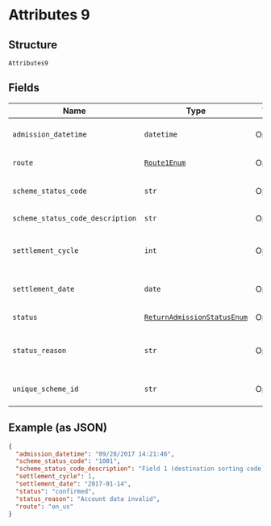 
# Attributes 9

## Structure

`Attributes9`

## Fields

| Name | Type | Tags | Description |
|  --- | --- | --- | --- |
| `admission_datetime` | `datetime` | Optional | Date and time the payment admission was created |
| `route` | [`Route1Enum`](../../doc/models/route-1-enum.md) | Optional | Route taken for a return |
| `scheme_status_code` | `str` | Optional | Refer to individual scheme where applicable |
| `scheme_status_code_description` | `str` | Optional | [Description](http://api-docs.form3.tech/api.html#enumerations-scheme-status-codes-for-bacs) of `scheme_status_code` |
| `settlement_cycle` | `int` | Optional | Cycle in which the payment will be settled<br>**Constraints**: `>= 0` |
| `settlement_date` | `date` | Optional | Date on which the payment will be settled |
| `status` | [`ReturnAdmissionStatusEnum`](../../doc/models/return-admission-status-enum.md) | Optional | [Status](http://draft-api-docs.form3.tech/api.html#enumerations-payment-admission-status) of the return admission |
| `status_reason` | `str` | Optional | Further explanation of the status. [See here](http://api-docs.form3.tech/api.html#enumerations-payment-admission-status-reasons) for possible values. |
| `unique_scheme_id` | `str` | Optional | Scheme-specific unique ID (42 character string) |

## Example (as JSON)

```json
{
  "admission_datetime": "09/28/2017 14:21:46",
  "scheme_status_code": "1001",
  "scheme_status_code_description": "Field 1 (destination sorting code) was invalid",
  "settlement_cycle": 1,
  "settlement_date": "2017-01-14",
  "status": "confirmed",
  "status_reason": "Account data invalid",
  "route": "on_us"
}
```

